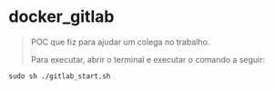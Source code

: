 # docker_gitlab
>POC que fiz para ajudar um colega no trabalho.
>
>Para executar, abrir o terminal e executar o comando a seguir:

`sudo sh ./gitlab_start.sh`
